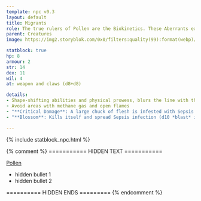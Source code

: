 ```yaml
---
template: npc v0.3
layout: default
title: Migrants
role: The true rulers of Pollen are the Biokinetics. These Aberrants exhibit incredible shape-shifting abilities and display physical prowess that blurs the line with the supernatural. The most common forms are Migrants, Biokinetics breaking out across the plains to seed new spore fields and spread the Sepsis westwards, thus expanding their Chakra’s area of influence.
parent: Creatures
image: https://img2.storyblok.com/0x0/filters:quality(99):format(webp)/f/72501/5517x3300/4675ce01f7/pollen-migrants.jpg

statblock: true
hp: 8
armour: 2
str: 14
dex: 11
wil: 4
at: weapon and claws (d8+d8)

details:
- Shape-shifting abilities and physical prowess, blurs the line with the supernatural
- Avoid areas with methane gas and open flames
- "**Critical Damage**: A large chuck of flesh is infested with Sepsis (d6 infection)"
- "**Blossom**: Kills itself and spread Sepsis infection (d10 *blast* infection)"

---
```


{% include statblock_npc.html %}

{% comment %} =========== HIDDEN TEXT ===========

[Pollen](https://degenesis.com/world/cultures/pollen)

- hidden bullet 1
- hidden bullet 2

========== HIDDEN ENDS ========= {% endcomment %}

